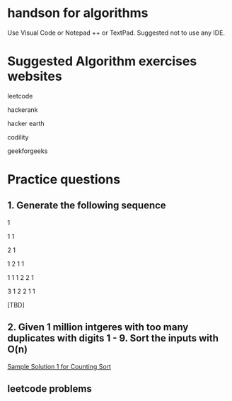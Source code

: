 # handson for algorithms

Use Visual Code or Notepad ++ or TextPad. Suggested not to use any IDE.

# Suggested Algorithm exercises websites

leetcode

hackerank

hacker earth

codility

geekforgeeks

# Practice questions

## 1. Generate the following sequence

1

1 1

2 1

1 2 1 1

1 1 1 2 2 1

3 1 2 2 1 1

[TBD]

## 2. Given 1 million intgeres with too many duplicates with digits 1 - 9. Sort the inputs with O(n)

[Sample Solution 1 for Counting Sort](handsonalgods/blob/main/src/main/java/sorting/countingsort/CountingSort.java)

## leetcode problems
